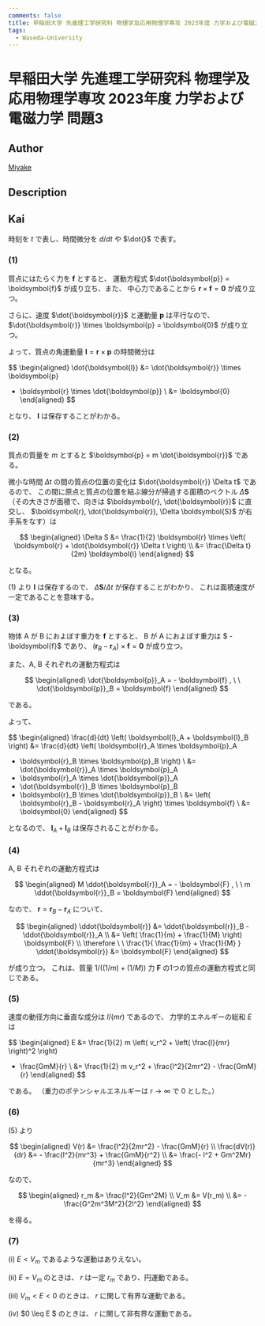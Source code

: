 ```yaml
---
comments: false
title: 早稲田大学 先進理工学研究科 物理学及応用物理学専攻 2023年度 力学および電磁力学 問題3
tags:
  - Waseda-University
---
```

# 早稲田大学 先進理工学研究科 物理学及応用物理学専攻 2023年度 力学および電磁力学 問題3

## **Author**
[Miyake](https://miyake.github.io/exams/index.html)

## **Description**

## **Kai**
時刻を $t$ で表し、時間微分を $d/dt$ や $\dot{}$ で表す。

### (1)
質点にはたらく力を $\boldsymbol{f}$ とすると、
運動方程式 $\dot{\boldsymbol{p}} = \boldsymbol{f}$ が成り立ち、また、
中心力であることから $\boldsymbol{r} \times \boldsymbol{f} = \boldsymbol{0}$
が成り立つ。

さらに、速度 $\dot{\boldsymbol{r}}$ と運動量 $\boldsymbol{p}$ は平行なので、
$\dot{\boldsymbol{r}} \times \boldsymbol{p} = \boldsymbol{0}$ が成り立つ。

よって、質点の角運動量
$\boldsymbol{l} = \boldsymbol{r} \times \boldsymbol{p}$ の時間微分は

$$
\begin{aligned}
\dot{\boldsymbol{l}}
&= \dot{\boldsymbol{r}} \times \boldsymbol{p}
+ \boldsymbol{r} \times \dot{\boldsymbol{p}}
\\
&= \boldsymbol{0}
\end{aligned}
$$

となり、 $\boldsymbol{l}$ は保存することがわかる。

### (2)
質点の質量を $m$ とすると
$\boldsymbol{p} = m \dot{\boldsymbol{r}}$ である。

微小な時間 $\Delta t$ の間の質点の位置の変化は
$\dot{\boldsymbol{r}} \Delta t$ であるので、
この間に原点と質点の位置を結ぶ線分が掃過する面積のベクトル
$\Delta \boldsymbol{S}$
（その大きさが面積で、向きは
$\boldsymbol{r}, \dot{\boldsymbol{r}}$ に直交し、
$\boldsymbol{r}, \dot{\boldsymbol{r}}, \Delta \boldsymbol{S}$
が右手系をなす）は

$$
\begin{aligned}
\Delta S
&= \frac{1}{2} \boldsymbol{r} \times
\left( \boldsymbol{r} + \dot{\boldsymbol{r}} \Delta t \right)
\\
&= \frac{\Delta t}{2m} \boldsymbol{l}
\end{aligned}
$$

となる。

(1) より $\boldsymbol{l}$ は保存するので、
$\Delta \boldsymbol{S} / \Delta t$ が保存することがわかり、
これは面積速度が一定であることを意味する。

### (3)
物体 A が B におよぼす重力を $\boldsymbol{f}$ とすると、
B が A におよぼす重力は $ - \boldsymbol{f}$ であり、
$(\boldsymbol{r}_B - \boldsymbol{r}_A) \times \boldsymbol{f} = \boldsymbol{0}$
が成り立つ。

また、A, B それぞれの運動方程式は

$$
\begin{aligned}
\dot{\boldsymbol{p}}_A = - \boldsymbol{f}
, \ \ 
\dot{\boldsymbol{p}}_B = \boldsymbol{f}
\end{aligned}
$$

である。

よって、

$$
\begin{aligned}
\frac{d}{dt} \left( \boldsymbol{l}_A + \boldsymbol{l}_B \right)
&=
\frac{d}{dt} \left( \boldsymbol{r}_A \times \boldsymbol{p}_A
+ \boldsymbol{r}_B \times \boldsymbol{p}_B \right)
\\
&= \dot{\boldsymbol{r}}_A \times \boldsymbol{p}_A
+ \boldsymbol{r}_A \times \dot{\boldsymbol{p}}_A
+ \dot{\boldsymbol{r}}_B \times \boldsymbol{p}_B
+ \boldsymbol{r}_B \times \dot{\boldsymbol{p}}_B
\\
&= \left( \boldsymbol{r}_B - \boldsymbol{r}_A \right) \times \boldsymbol{f}
\\
&= \boldsymbol{0}
\end{aligned}
$$

となるので、
$\boldsymbol{l}_A + \boldsymbol{l}_B$ は保存されることがわかる。

### (4)
A, B それぞれの運動方程式は

$$
\begin{aligned}
M \ddot{\boldsymbol{r}}_A = - \boldsymbol{F}
, \ \ 
m \ddot{\boldsymbol{r}}_B = \boldsymbol{F}
\end{aligned}
$$

なので、
$\boldsymbol{r} = \boldsymbol{r}_B - \boldsymbol{r}_A$ について、

$$
\begin{aligned}
\ddot{\boldsymbol{r}}
&= \ddot{\boldsymbol{r}}_B - \ddot{\boldsymbol{r}}_A
\\
&= \left( \frac{1}{m} + \frac{1}{M} \right) \boldsymbol{F}
\\
\therefore \ \ 
\frac{1}{ \frac{1}{m} + \frac{1}{M} } \ddot{\boldsymbol{r}} &= \boldsymbol{F}
\end{aligned}
$$

が成り立つ。
これは、質量 $1/((1/m)+(1/M))$ 力 $\boldsymbol{F}$
の1つの質点の運動方程式と同じである。

### (5)
速度の動径方向に垂直な成分は $l/(mr)$ であるので、
力学的エネルギーの総和 $E$ は

$$
\begin{aligned}
E
&= \frac{1}{2} m \left( v_r^2 + \left( \frac{l}{mr} \right)^2 \right)
- \frac{GmM}{r}
\\
&= \frac{1}{2} m v_r^2 + \frac{l^2}{2mr^2} - \frac{GmM}{r}
\end{aligned}
$$

である。
（重力のポテンシャルエネルギーは $r \to \infty$ で $0$ とした。）

### (6)
(5) より

$$
\begin{aligned}
V(r) &= \frac{l^2}{2mr^2} - \frac{GmM}{r}
\\
\frac{dV(r)}{dr}
&= - \frac{l^2}{mr^3} + \frac{GmM}{r^2}
\\
&= \frac{- l^2 + Gm^2Mr}{mr^3}
\end{aligned}
$$

なので、

$$
\begin{aligned}
r_m &= \frac{l^2}{Gm^2M}
\\
V_m &= V(r_m)
\\
&= - \frac{G^2m^3M^2}{2l^2}
\end{aligned}
$$

を得る。

### (7)
(i) $E \lt V_m$ であるような運動はありえない。

(ii) $E = V_m$ のときは、 $r$ は一定 $r_m$ であり、円運動である。

(iii) $V_m \lt E \lt 0$ のときは、 $r$ に関して有界な運動である。

(iv) $0 \leq E $ のときは、 $r$ に関して非有界な運動である。